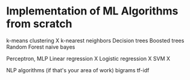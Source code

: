 # Implementation of ML Algorithms from scratch

k-means clustering X
k-nearest neighbors
Decision trees 
Boosted trees
Random Forest
naive bayes

Perceptron, MLP
Linear regression X
Logistic regression X
SVM X

NLP algorithms (if that's your area of work)
bigrams
tf-idf
